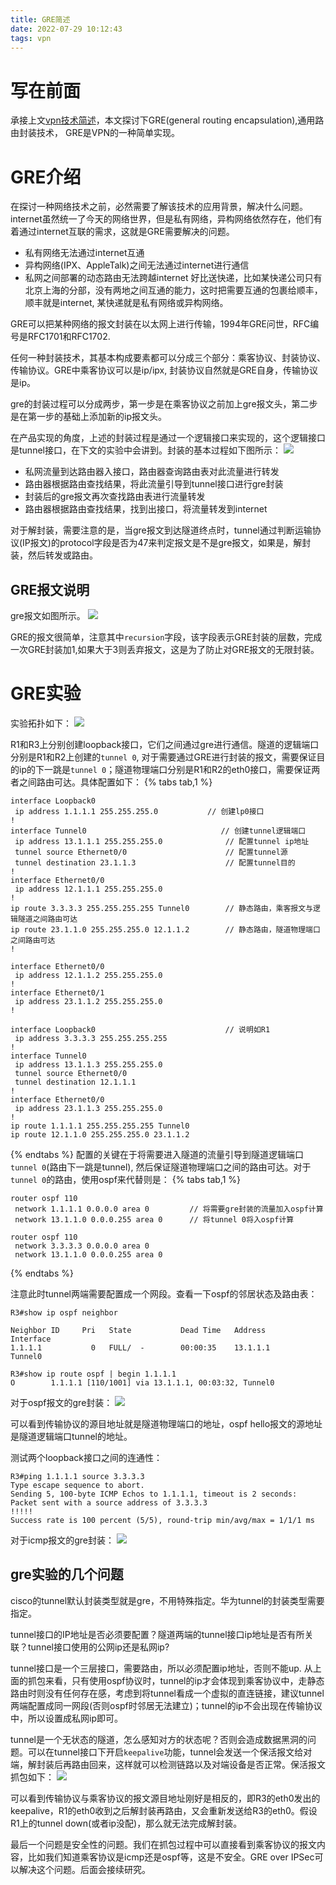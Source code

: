 ```yaml
---
title: GRE简述
date: 2022-07-29 10:12:43
tags: vpn
---
```


# 写在前面
承接上文[vpn技术简述](https://rancho333.github.io/2022/07/28/vpn%E6%8A%80%E6%9C%AF%E7%AE%80%E8%BF%B0/)，本文探讨下GRE(general routing encapsulation),通用路由封装技术， GRE是VPN的一种简单实现。
<!--more-->

# GRE介绍
在探讨一种网络技术之前，必然需要了解该技术的应用背景，解决什么问题。internet虽然统一了今天的网络世界，但是私有网络，异构网络依然存在，他们有着通过internet互联的需求，这就是GRE需要解决的问题。
- 私有网络无法通过internet互通
- 异构网络(IPX、AppleTalk)之间无法通过internet进行通信
- 私网之间部署的动态路由无法跨越internet
好比送快递，比如某快递公司只有北京上海的分部，没有两地之间互通的能力，这时把需要互通的包裹给顺丰，顺丰就是internet, 某快递就是私有网络或异构网络。

GRE可以把某种网络的报文封装在以太网上进行传输，1994年GRE问世，RFC编号是RFC1701和RFC1702.

任何一种封装技术，其基本构成要素都可以分成三个部分：乘客协议、封装协议、传输协议。GRE中乘客协议可以是ip/ipx, 封装协议自然就是GRE自身，传输协议是ip。

gre的封装过程可以分成两步，第一步是在乘客协议之前加上gre报文头，第二步是在第一步的基础上添加新的ip报文头。

在产品实现的角度，上述的封装过程是通过一个逻辑接口来实现的，这个逻辑接口是tunnel接口，在下文的实验中会讲到。封装的基本过程如下图所示：
![](https://rancho333.github.io/pictures/gre_encapsulation.png)

- 私网流量到达路由器入接口，路由器查询路由表对此流量进行转发
- 路由器根据路由查找结果，将此流量引导到tunnel接口进行gre封装
- 封装后的gre报文再次查找路由表进行流量转发
- 路由器根据路由查找结果，找到出接口，将流量转发到internet

对于解封装，需要注意的是，当gre报文到达隧道终点时，tunnel通过判断运输协议(IP报文)的protocol字段是否为47来判定报文是不是gre报文，如果是，解封装，然后转发或路由。

## GRE报文说明
gre报文如图所示。
![](https://rancho333.github.io/pictures/gre_packet.png)

GRE的报文很简单，注意其中`recursion`字段，该字段表示GRE封装的层数，完成一次GRE封装加1,如果大于3则丢弃报文，这是为了防止对GRE报文的无限封装。

# GRE实验
实验拓扑如下：
![](https://rancho333.github.io/pictures/gre_topology.png)

R1和R3上分别创建loopback接口，它们之间通过gre进行通信。隧道的逻辑端口分别是R1和R2上创建的`tunnel 0`, 对于需要通过GRE进行封装的报文，需要保证目的ip的下一跳是`tunnel 0`；隧道物理端口分别是R1和R2的eth0接口，需要保证两者之间路由可达。具体配置如下：
{% tabs tab,1 %}
<!-- tab R1-->
```
interface Loopback0
 ip address 1.1.1.1 255.255.255.0           // 创建lp0接口
!
interface Tunnel0                              // 创建tunnel逻辑端口
 ip address 13.1.1.1 255.255.255.0              // 配置tunnel ip地址
 tunnel source Ethernet0/0                      // 配置tunnel源
 tunnel destination 23.1.1.3                    // 配置tunnel目的
!
interface Ethernet0/0
 ip address 12.1.1.1 255.255.255.0
!
ip route 3.3.3.3 255.255.255.255 Tunnel0        // 静态路由，乘客报文与逻辑隧道之间路由可达
ip route 23.1.1.0 255.255.255.0 12.1.1.2        // 静态路由，隧道物理端口之间路由可达
!
```
<!-- endtab -->
<!-- tab R2-->
```
interface Ethernet0/0
 ip address 12.1.1.2 255.255.255.0
!
interface Ethernet0/1
 ip address 23.1.1.2 255.255.255.0
!
```
<!-- endtab -->
<!-- tab R3-->
```
interface Loopback0                             // 说明如R1
 ip address 3.3.3.3 255.255.255.255
!
interface Tunnel0
 ip address 13.1.1.3 255.255.255.0
 tunnel source Ethernet0/0
 tunnel destination 12.1.1.1
!
interface Ethernet0/0
 ip address 23.1.1.3 255.255.255.0
!
ip route 1.1.1.1 255.255.255.255 Tunnel0
ip route 12.1.1.0 255.255.255.0 23.1.1.2
```
<!-- endtab -->
{% endtabs %}
配置的关键在于将需要进入隧道的流量引导到隧道逻辑端口`tunnel 0`(路由下一跳是tunnel), 然后保证隧道物理端口之间的路由可达。对于`tunnel 0`的路由，使用ospf来代替则是：
{% tabs tab,1 %}
<!-- tab R1-->
```
router ospf 110
 network 1.1.1.1 0.0.0.0 area 0         // 将需要gre封装的流量加入ospf计算
 network 13.1.1.0 0.0.0.255 area 0      // 将tunnel 0将入ospf计算
```
<!-- endtab -->
<!-- tab R3-->
```
router ospf 110
 network 3.3.3.3 0.0.0.0 area 0
 network 13.1.1.0 0.0.0.255 area 0
```
<!-- endtab -->
{% endtabs %}

注意此时tunnel两端需要配置成一个网段。查看一下ospf的邻居状态及路由表：
```
R3#show ip ospf neighbor 

Neighbor ID     Pri   State           Dead Time   Address         Interface
1.1.1.1           0   FULL/  -        00:00:35    13.1.1.1        Tunnel0

R3#show ip route ospf | begin 1.1.1.1
O        1.1.1.1 [110/1001] via 13.1.1.1, 00:03:32, Tunnel0
```

对于ospf报文的gre封装：
![](https://rancho333.github.io/pictures/gre_ospf.png)

可以看到传输协议的源目地址就是隧道物理端口的地址，ospf hello报文的源地址是隧道逻辑端口tunnel的地址。

测试两个loopback接口之间的连通性：
```
R3#ping 1.1.1.1 source 3.3.3.3
Type escape sequence to abort.
Sending 5, 100-byte ICMP Echos to 1.1.1.1, timeout is 2 seconds:
Packet sent with a source address of 3.3.3.3 
!!!!!
Success rate is 100 percent (5/5), round-trip min/avg/max = 1/1/1 ms
```
对于icmp报文的gre封装：
![](https://rancho333.github.io/pictures/gre_ping.png)

## gre实验的几个问题
cisco的tunnel默认封装类型就是gre，不用特殊指定。华为tunnel的封装类型需要指定。

tunnel接口的IP地址是否必须要配置？隧道两端的tunnel接口ip地址是否有所关联？tunnel接口使用的公网ip还是私网ip?

tunnel接口是一个三层接口，需要路由，所以必须配置ip地址，否则不能up. 从上面的抓包来看，只有使用ospf协议时，tunnel的ip才会体现到乘客协议中，走静态路由时则没有任何存在感，考虑到将tunnel看成一个虚拟的直连链接，建议tunnel两端配置成同一网段(否则ospf时邻居无法建立)；tunnel的ip不会出现在传输协议中，所以设置成私网ip即可。

tunnel是一个无状态的隧道，怎么感知对方的状态呢？否则会造成数据黑洞的问题。可以在tunnel接口下开启`keepalive`功能，tunnel会发送一个保活报文给对端，解封装后再路由回来，这样就可以检测链路以及对端设备是否正常。保活报文抓包如下：
![](https://rancho333.github.io/pictures/gre_keepalive.png)

可以看到传输协议与乘客协议的报文源目地址刚好是相反的，即R3的eth0发出的keepalive，R1的eth0收到之后解封装再路由，又会重新发送给R3的eth0。假设R1上的tunnel down(或者ip没配)，那么就无法完成解封装。

最后一个问题是安全性的问题。我们在抓包过程中可以直接看到乘客协议的报文内容，比如我们知道乘客协议是icmp还是ospf等，这是不安全。GRE over IPSec可以解决这个问题。后面会接续研究。